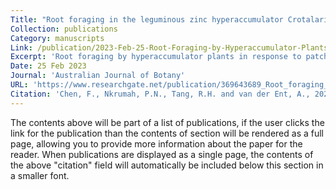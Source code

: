 ```yaml
---
Title: "Root foraging in the leguminous zinc hyperaccumulator Crotalaria novae-hollandiae from Queensland, Australia"
Collection: publications
Category: manuscripts
Link: /publication/2023-Feb-25-Root-Foraging-by-Hyperaccumulator-Plants
Excerpt: 'Root foraging by hyperaccumulator plants in response to patchily distributed metals has been observed in several obligate hyperaccumulators, but it is not known if facultative hyperaccumulators respond similarly. Aims This study investigated the root growth behaviour in the leguminous zinc (Zn) hyperaccumulator Crotalaria novae-hollandiae compared to the non-accumulating C. cunninghamii in response to localized soil Zn enrichment in the soil to observe foraging vs avoidance responses. Methods We conducted rhizotron experiments in which we exposed the Crotalaria species pair to juxtaposed treatments, which were either homogenous (each half of the treatments containing same Zn concentrations) or heterogenous (different Zn concentrations in each half of the treatments). The Zn concentrations were 0 µg Zn g-1 (control), 2000 µg Zn g-1 and 5000 µg Zn g-1 in the form of zinc carbonate). Key results We found that none of the treatments had significantly different rooting density and root biomass, regardless of the Crotalaria species. This finding contrasts with increased root proliferation in Zn-rich patches found for other obligate hyperaccumulator species. Conclusions & Implications The no-preference root response towards Zn in Crotalaria may partly explain the facultative hyperaccumulation mechanism displayed by these species. This root response towards Zn may ultimately affect Zn phytoextraction efficacy when utilising Crotalaria species in a heterogenous Zn soil substrate. These findings highlight the need for rhizosphere investigations prior to field phytoextraction applications.'
Date: 25 Feb 2023
Journal: 'Australian Journal of Botany'
URL: 'https://www.researchgate.net/publication/369643689_Root_foraging_in_the_leguminous_zinc_hyperaccumulator_Crotalaria_novae-hollandiae_from_Queensland_Australia'
Citation: 'Chen, F., Nkrumah, P.N., Tang, R.H. and van der Ent, A., 2023. Root foraging in the leguminous zinc hyperaccumulator Crotalaria novae-hollandiae from Queensland, Australia. Australian Journal of Botany, 71(4), pp.167-174.'
---
```


The contents above will be part of a list of publications, if the user clicks the link for the publication than the contents of section will be rendered as a full page, allowing you to provide more information about the paper for the reader. When publications are displayed as a single page, the contents of the above "citation" field will automatically be included below this section in a smaller font.
